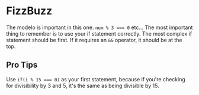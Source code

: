 # FizzBuzz

The modelo is important in this one. `num % 3 === 0` etc...
The most important thing to remember is to use your if statement correctly. The most complex if statement should be first. If it requires an `&&` operator, it should be at the top.

## Pro Tips

Use `if(i % 15 === 0)` as your first statement, because if you're checking for divisibility by 3 and 5, it's the same as being divisible by 15.